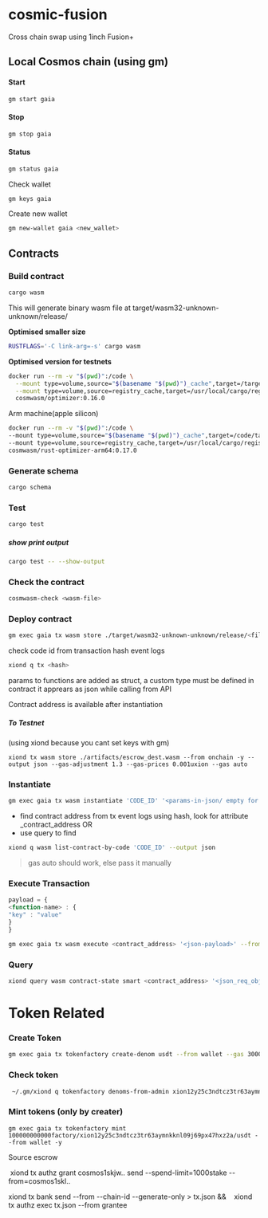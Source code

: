 # cosmic-fusion
Cross chain swap using 1inch Fusion+
## Local Cosmos chain (using gm)
#### Start
```bash
gm start gaia
```
#### Stop
```bash
gm stop gaia
```

#### Status
```bash
gm status gaia
```

Check wallet
```bash
gm keys gaia
````

Create new wallet
```bash
gm new-wallet gaia <new_wallet>
```

## Contracts
### Build contract
```bash
cargo wasm
```

This will generate binary wasm file at target/wasm32-unknown-unknown/release/

**Optimised smaller size**
```bash
RUSTFLAGS='-C link-arg=-s' cargo wasm
```

**Optimised version for testnets**
```bash
docker run --rm -v "$(pwd)":/code \
  --mount type=volume,source="$(basename "$(pwd)")_cache",target=/target \
  --mount type=volume,source=registry_cache,target=/usr/local/cargo/registry \
  cosmwasm/optimizer:0.16.0
```

Arm machine(apple silicon)
```bash
docker run --rm -v "$(pwd)":/code \
--mount type=volume,source="$(basename "$(pwd)")_cache",target=/code/target \
--mount type=volume,source=registry_cache,target=/usr/local/cargo/registry \
cosmwasm/rust-optimizer-arm64:0.17.0
```

### Generate schema
```bash
cargo schema
```
### Test
```bash
cargo test
```

##### show print output
```bash
cargo test -- --show-output
```

### Check the contract
```bash
cosmwasm-check <wasm-file>
```



### Deploy contract
```bash
gm exec gaia tx wasm store ./target/wasm32-unknown-unknown/release/<file.wasm> --from wallet -y --output json --gas 2000000
```
check code id from transaction hash event logs

```bash
xiond q tx <hash>
```

params to functions are added as struct, a custom type must be defined in contract
it apprears as json while calling from API

Contract address is available after instantiation

##### To Testnet
(using xiond because you cant set keys with gm)
```
xiond tx wasm store ./artifacts/escrow_dest.wasm --from onchain -y --output json --gas-adjustment 1.3 --gas-prices 0.001uxion --gas auto
```


### Instantiate
```bash
gm exec gaia tx wasm instantiate 'CODE_ID' '<params-in-json/ empty for none>' --from wallet --label "counter" --gas auto -y --no-admin
```
 - find contract address from tx event logs using hash, look for attribute _contract_address 
 OR
 - use query to find
```bash
xiond q wasm list-contract-by-code 'CODE_ID' --output json
```



 > gas auto should work, else pass it manually

### Execute Transaction

```js
payload = {
<function-name> : {
"key" : "value"
}
}
```

```bash
gm exec gaia tx wasm execute <contract_address> '<json-payload>' --from wallet --gas auto -y
```

### Query 
```bash
xiond query wasm contract-state smart <contract_address> '<json_req_obj>' --output json
```


# Token Related

### Create Token
```bash
gm exec gaia tx tokenfactory create-denom usdt --from wallet --gas 3000000 -y
```
### Check token
```bash
 ~/.gm/xiond q tokenfactory denoms-from-admin xion12y25c3ndtcz3tr63aymnkknl09j69px47hxz2a
```

### Mint tokens (only by creater) 
```
gm exec gaia tx tokenfactory mint 100000000000factory/xion12y25c3ndtcz3tr63aymnkknl09j69px47hxz2a/usdt --from wallet -y
```


Source escrow

 xiond tx authz grant cosmos1skjw.. send --spend-limit=1000stake --from=cosmos1skl..


 xiond tx bank send <granter> <recipient> --from <granter> --chain-id <chain-id> --generate-only > tx.json && 
 
 xiond tx authz exec tx.json --from grantee